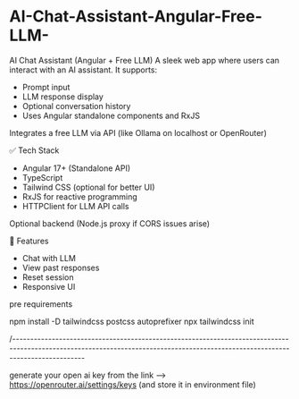 # AI-Chat-Assistant-Angular-Free-LLM-
AI Chat Assistant (Angular + Free LLM)
A sleek web app where users can interact with an AI assistant. It supports:
  - Prompt input
  - LLM response display
  - Optional conversation history
  - Uses Angular standalone components and RxJS

Integrates a free LLM via API (like Ollama on localhost or OpenRouter)

✅ Tech Stack
  - Angular 17+ (Standalone API)
  - TypeScript
  - Tailwind CSS (optional for better UI)
  - RxJS for reactive programming
  - HTTPClient for LLM API calls

Optional backend (Node.js proxy if CORS issues arise)

🚀 Features
  - Chat with LLM
  - View past responses
  - Reset session
  - Responsive UI



pre requirements

npm install -D tailwindcss postcss autoprefixer
npx tailwindcss init

/--------------------------------------------------------------------------------------------------------------------------------------------------------------------------------

generate your open ai key from the link --> https://openrouter.ai/settings/keys (and store it in environment file)

